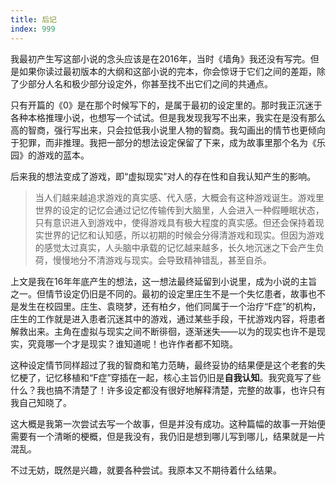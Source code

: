 ```yaml
---
title: 后记
index: 999
---
```


我最初产生写这部小说的念头应该是在2016年，当时《墙角》我还没有写完。但是如果你读过最初版本的大纲和这部小说的完本，你会惊讶于它们之间的差距，除了少部分人名和极少部分设定外，你甚至找不出它们之间的共通点。

只有开篇的《0》是在那个时候写下的，是属于最初的设定里的。那时我正沉迷于各种本格推理小说，也想写一个试试。但是我发现我写不出来，我实在是没有那么高的智商，强行写出来，只会拉低我小说里人物的智商。我勾画出的情节也更倾向于犯罪，而非推理。我把一部分的想法设定保留了下来，成为故事里那个名为《乐园》的游戏的蓝本。

后来我的想法变成了游戏，即“虚拟现实”对人的存在性和自我认知产生的影响。

> 当人们越来越追求游戏的真实感、代入感，大概会有这种游戏诞生。游戏里世界的设定的记忆会通过记忆传输传到大脑里，人会进入一种假睡眠状态，只有意识进入到游戏中，使得游戏具有极大程度的真实感。但还会保持着现实世界的记忆和认知感，所以初期的时候会分得清游戏和现实。但因为游戏的感觉太过真实，人头脑中承载的记忆越来越多，长久地沉迷之下会产生负荷，慢慢地分不清游戏与现实。会导致精神错乱，甚至自杀。

上文是我在16年年底产生的想法，这一想法最终延留到小说里，成为小说的主旨之一。但情节设定仍旧是不同的。最初的设定里庄生不是一个失忆患者，故事也不是发生在校园里。庄生、袁晓梦，还有柏夕，他们同属于一个治疗“F症”的机构，庄生的工作就是进入患者沉迷其中的游戏，通过某些手段，干扰游戏内容，将患者解救出来。主角在虚拟与现实之间不断徘徊，逐渐迷失——以为的现实也许不是现实，究竟哪一个才是现实？谁知道呢！也许作者都不知晓。

这种设定情节同样超过了我的智商和笔力范畴，最终妥协的结果便是这个老套的失忆梗了，记忆移植和“F症”穿插在一起，核心主旨仍旧是**自我认知**。我究竟写了些什么？我也搞不清楚了！许多设定都没有很好地解释清楚，完整的故事，也许只有我自己知晓了。

这大概是我第一次尝试去写一个故事，但是并没有成功。这种篇幅的故事一开始便需要有一个清晰的梗概，但是我没有，我仍旧是想到哪儿写到哪儿，结果就是一片混乱。

不过无妨，既然是兴趣，就要各种尝试。我原本又不期待着什么结果。
